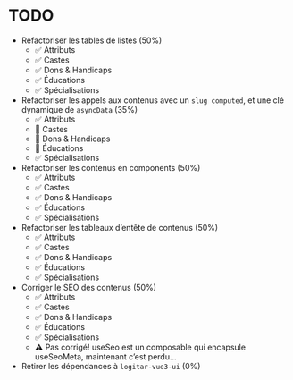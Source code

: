 # TODO

- Refactoriser les tables de listes (50%)
  - ✅ Attributs
  - ✅ Castes
  - ✅ Dons & Handicaps
  - ✅ Éducations
  - ✅ Spécialisations
- Refactoriser les appels aux contenus avec un `slug computed`, et une clé dynamique de `asyncData` (35%)
  - ✅ Attributs
  - 🚧 Castes
  - 🚧 Dons & Handicaps
  - 🚧 Éducations
  - ✅ Spécialisations
- Refactoriser les contenus en components (50%)
  - ✅ Attributs
  - ✅ Castes
  - ✅ Dons & Handicaps
  - ✅ Éducations
  - ✅ Spécialisations
- Refactoriser les tableaux d’entête de contenus (50%)
  - ✅ Attributs
  - ✅ Castes
  - ✅ Dons & Handicaps
  - ✅ Éducations
  - ✅ Spécialisations
- Corriger le SEO des contenus (50%)
  - ✅ Attributs
  - ✅ Castes
  - ✅ Dons & Handicaps
  - ✅ Éducations
  - ✅ Spécialisations
  - ⚠️ Pas corrigé! useSeo est un composable qui encapsule useSeoMeta, maintenant c’est perdu…
- Retirer les dépendances à `logitar-vue3-ui` (0%)
